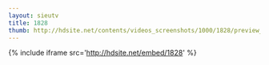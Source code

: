 ```yaml
---
layout: sieutv
title: 1828
thumb: http://hdsite.net/contents/videos_screenshots/1000/1828/preview_360p.mp4.jpg
---
```

{% include iframe src='http://hdsite.net/embed/1828' %}
 
